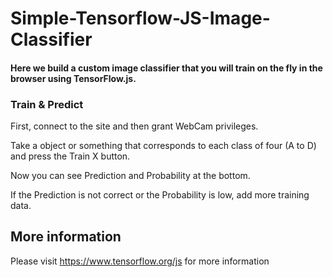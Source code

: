 # Simple-Tensorflow-JS-Image-Classifier
#### Here we build a custom image classifier that you will train on the fly in the browser using TensorFlow.js.

### Train & Predict

First, connect to the site and then grant WebCam privileges. 

Take a object or something that corresponds to each class of four (A to D) and press the Train X button.

Now you can see Prediction and Probability at the bottom.

If the Prediction is not correct or the Probability is low, add more training data.

## More information
Please visit https://www.tensorflow.org/js for more information

